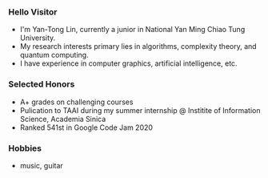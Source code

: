 ### Hello Visitor
- I'm Yan-Tong Lin, currently a junior in National Yan Ming Chiao Tung University.
- My research interests primary lies in algorithms, complexity theory, and quantum computing.
- I have experience in computer graphics, artificial intelligence, etc.

### Selected Honors
- A+ grades on challenging courses
- Pulication to TAAI during my summer internship @ Institite of Information Science, Academia Sinica
- Ranked 541st in Google Code Jam 2020

### Hobbies
- music, guitar





<!--

-->
